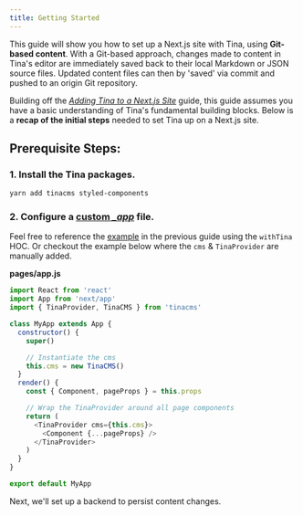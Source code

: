 ```yaml
---
title: Getting Started
---
```


This guide will show you how to set up a Next.js site with Tina, using **Git-based content**. With a Git-based approach, changes made to content in Tina's editor are immediately saved back to their local Markdown or JSON source files. Updated content files can then by 'saved' via commit and pushed to an origin Git repository.

Building off the [_Adding Tina to a Next.js Site_](/guides/nextjs/adding-tina/overview) guide, this guide assumes you have a basic understanding of Tina's fundamental building blocks. Below is a **recap of the initial steps** needed to set Tina up on a Next.js site.

## Prerequisite Steps:

### 1. Install the Tina packages.

```bash
yarn add tinacms styled-components
```

<!-- TODO: test if we still need to add moment as a peerdep at this step? -->

### 2. Configure a [custom _\_app_](https://nextjs.org/docs/advanced-features/custom-app) file.

Feel free to reference the [example](/guides/nextjs/adding-tina/adding-tina-provider) in the previous guide using the `withTina` HOC. Or checkout the example below where the `cms` & `TinaProvider` are manually added.

**pages/app.js**

```js
import React from 'react'
import App from 'next/app'
import { TinaProvider, TinaCMS } from 'tinacms'

class MyApp extends App {
  constructor() {
    super()

    // Instantiate the cms
    this.cms = new TinaCMS()
  }
  render() {
    const { Component, pageProps } = this.props

    // Wrap the TinaProvider around all page components
    return (
      <TinaProvider cms={this.cms}>
        <Component {...pageProps} />
      </TinaProvider>
    )
  }
}

export default MyApp
```

Next, we'll set up a backend to persist content changes.
